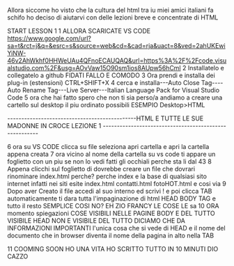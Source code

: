 Allora siccome ho visto che la cultura del html tra iu miei amici italiani fa schifo ho deciso di aiutarvi con delle lezioni breve e concentrate di HTML 

START LESSON 1
1 ALLORA SCARICATE VS CODE https://www.google.com/url?sa=t&rct=j&q=&esrc=s&source=web&cd=&cad=rja&uact=8&ved=2ahUKEwiYiNW-46v2AhWkhf0HHWeUAu4QFnoECAUQAQ&url=https%3A%2F%2Fcode.visualstudio.com%2F&usg=AOvVaw15O90sm1ios8AUpw56hCml
2 Installatelo e collegatelo a github FIDATI FALLO E COMODO
3 Ora prendi e installa dei plug-in (estensioni) CTRL+SHIFT+X
4 cerca e installa---Auto Close Tag----Auto Rename Tag---Live Server---Italian Language Pack for Visual Studio Code
5 ora che hai fatto spero che non ti sia perso/a andiamo a creare una cartello sul desktop il piu ordinato possibili ESEMPIO Desktop>HTML


----------------------------------------------HTML E TUTTE LE SUE MADONNE IN CROCE LEZIONE 1 -------------------------------------------------------


6 ora su VS CODE clicca su file seleziona apri cartella e apri la cartella appena creata
7 ora vicino al nome della cartella su vs code ti appare un foglietto con un piu se non lo vedi fatti gli occhiali perche sta li dal 43
8 Appena clicchi sul foglietto di dovrebbe creare un file che dovrari rinominare index.html perche? perche index e la base di qualsiasi sito internet infatti nei siti esite index.html contatti.html fotoHOT.html e cosi via 
9 Dopo aver Creato il file accedi al suo interno ed scrivi ! e poi clicca TAB automaticamente ti dara tutta l'impaginazione di html HEAD BODY TAG e tutto il resto SEMPLICE COSI NO? EH ZIO FRANCY LE COSE LE sa
10 ORA momento spiegazioni 
COSE VISIBILI NELLE PAGINE 
BODY E DEL TUTTO VISIBILE 
HEAD NON E VISIBILE DEL TUTTO DICIAMO CHE DA INFORMAZIONI IMPORTANTI l'unica cosa che si vede di HEAD e il nome del documento che in browser diventa il nome della pagina in alto nella TAB




11 COOMING SOON HO UNA VITA HO SCRITTO TUTTO IN 10 MINUTI DIO CAZZO

